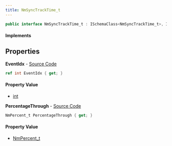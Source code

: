 ```yaml
---
title: NmSyncTrackTime_t
---
```


```csharp
public interface NmSyncTrackTime_t : ISchemaClass<NmSyncTrackTime_t>, ISchemaField, ISchemaClass, INativeHandle
```

#### Implements

## Properties

**EventIdx** - [Source Code](https://github.com/swiftly-solution/swiftlys2/blob/main/managed/src/SwiftlyS2.Generated/Schemas/Interfaces/NmSyncTrackTime_t.cs#L16)

```csharp
ref int EventIdx { get; }
```

#### Property Value

- [int](https://learn.microsoft.com/dotnet/api/system.int32)

**PercentageThrough** - [Source Code](https://github.com/swiftly-solution/swiftlys2/blob/main/managed/src/SwiftlyS2.Generated/Schemas/Interfaces/NmSyncTrackTime_t.cs#L18)

```csharp
NmPercent_t PercentageThrough { get; }
```

#### Property Value

- [NmPercent_t](/docs/api/shared/schemadefinitions/nmpercent_t)


